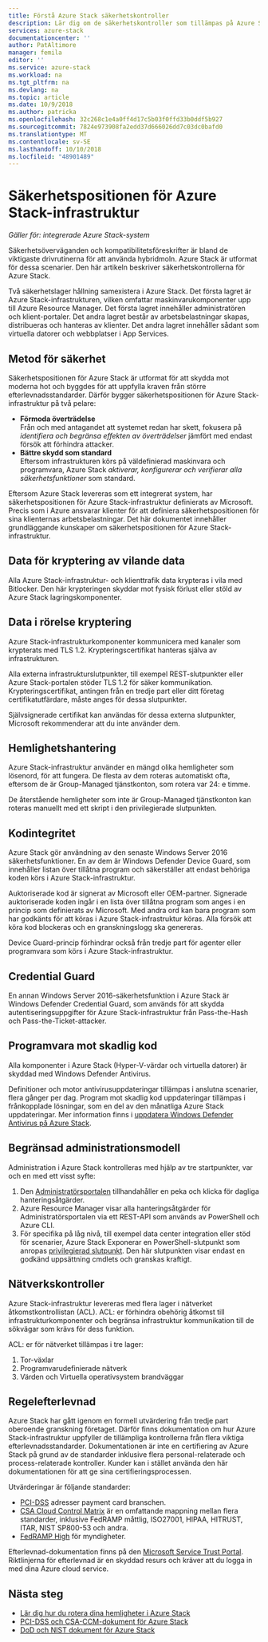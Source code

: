 ```yaml
---
title: Förstå Azure Stack säkerhetskontroller
description: Lär dig om de säkerhetskontroller som tillämpas på Azure Stack som en tjänstadministratör
services: azure-stack
documentationcenter: ''
author: PatAltimore
manager: femila
editor: ''
ms.service: azure-stack
ms.workload: na
ms.tgt_pltfrm: na
ms.devlang: na
ms.topic: article
ms.date: 10/9/2018
ms.author: patricka
ms.openlocfilehash: 32c268c1e4a0ff4d17c5b03f0ffd33b0ddf5b927
ms.sourcegitcommit: 7824e973908fa2edd37d666026dd7c03dc0bafd0
ms.translationtype: MT
ms.contentlocale: sv-SE
ms.lasthandoff: 10/10/2018
ms.locfileid: "48901489"
---
```

# <a name="azure-stack-infrastructure-security-posture"></a>Säkerhetspositionen för Azure Stack-infrastruktur

*Gäller för: integrerade Azure Stack-system*

Säkerhetsöverväganden och kompatibilitetsföreskrifter är bland de viktigaste drivrutinerna för att använda hybridmoln. Azure Stack är utformat för dessa scenarier. Den här artikeln beskriver säkerhetskontrollerna för Azure Stack.

Två säkerhetslager hållning samexistera i Azure Stack. Det första lagret är Azure Stack-infrastrukturen, vilken omfattar maskinvarukomponenter upp till Azure Resource Manager. Det första lagret innehåller administratören och klient-portaler. Det andra lagret består av arbetsbelastningar skapas, distribueras och hanteras av klienter. Det andra lagret innehåller sådant som virtuella datorer och webbplatser i App Services.

## <a name="security-approach"></a>Metod för säkerhet

Säkerhetspositionen för Azure Stack är utformat för att skydda mot moderna hot och byggdes för att uppfylla kraven från större efterlevnadsstandarder. Därför bygger säkerhetspositionen för Azure Stack-infrastruktur på två pelare:

 - **Förmoda överträdelse**  
Från och med antagandet att systemet redan har skett, fokusera på *identifiera och begränsa effekten av överträdelser* jämfört med endast försök att förhindra attacker. 
 - **Bättre skydd som standard**  
Eftersom infrastrukturen körs på väldefinierad maskinvara och programvara, Azure Stack *aktiverar, konfigurerar och verifierar alla säkerhetsfunktioner* som standard.

Eftersom Azure Stack levereras som ett integrerat system, har säkerhetspositionen för Azure Stack-infrastruktur definierats av Microsoft. Precis som i Azure ansvarar klienter för att definiera säkerhetspositionen för sina klienternas arbetsbelastningar. Det här dokumentet innehåller grundläggande kunskaper om säkerhetspositionen för Azure Stack-infrastruktur.

## <a name="data-at-rest-encryption"></a>Data för kryptering av vilande data
Alla Azure Stack-infrastruktur- och klienttrafik data krypteras i vila med Bitlocker. Den här krypteringen skyddar mot fysisk förlust eller stöld av Azure Stack lagringskomponenter. 

## <a name="data-in-transit-encryption"></a>Data i rörelse kryptering
Azure Stack-infrastrukturkomponenter kommunicera med kanaler som krypterats med TLS 1.2. Krypteringscertifikat hanteras själva av infrastrukturen. 

Alla externa infrastrukturslutpunkter, till exempel REST-slutpunkter eller Azure Stack-portalen stöder TLS 1.2 för säker kommunikation. Krypteringscertifikat, antingen från en tredje part eller ditt företag certifikatutfärdare, måste anges för dessa slutpunkter. 

Självsignerade certifikat kan användas för dessa externa slutpunkter, Microsoft rekommenderar att du inte använder dem. 

## <a name="secret-management"></a>Hemlighetshantering
Azure Stack-infrastruktur använder en mängd olika hemligheter som lösenord, för att fungera. De flesta av dem roteras automatiskt ofta, eftersom de är Group-Managed tjänstkonton, som rotera var 24: e timme.

De återstående hemligheter som inte är Group-Managed tjänstkonton kan roteras manuellt med ett skript i den privilegierade slutpunkten.

## <a name="code-integrity"></a>Kodintegritet
Azure Stack gör användning av den senaste Windows Server 2016 säkerhetsfunktioner. En av dem är Windows Defender Device Guard, som innehåller listan över tillåtna program och säkerställer att endast behöriga koden körs i Azure Stack-infrastruktur. 

Auktoriserade kod är signerat av Microsoft eller OEM-partner. Signerade auktoriserade koden ingår i en lista över tillåtna program som anges i en princip som definierats av Microsoft. Med andra ord kan bara program som har godkänts för att köras i Azure Stack-infrastruktur köras. Alla försök att köra kod blockeras och en granskningslogg ska genereras.

Device Guard-princip förhindrar också från tredje part för agenter eller programvara som körs i Azure Stack-infrastruktur.

## <a name="credential-guard"></a>Credential Guard
En annan Windows Server 2016-säkerhetsfunktion i Azure Stack är Windows Defender Credential Guard, som används för att skydda autentiseringsuppgifter för Azure Stack-infrastruktur från Pass-the-Hash och Pass-the-Ticket-attacker.

## <a name="antimalware"></a>Programvara mot skadlig kod
Alla komponenter i Azure Stack (Hyper-V-värdar och virtuella datorer) är skyddad med Windows Defender Antivirus.

Definitioner och motor antivirusuppdateringar tillämpas i anslutna scenarier, flera gånger per dag. Program mot skadlig kod uppdateringar tillämpas i frånkopplade lösningar, som en del av den månatliga Azure Stack uppdateringar. Mer information finns i [uppdatera Windows Defender Antivirus på Azure Stack](azure-stack-security-av.md).

## <a name="constrained-administration-model"></a>Begränsad administrationsmodell
Administration i Azure Stack kontrolleras med hjälp av tre startpunkter, var och en med ett visst syfte: 
1. Den [Administratörsportalen](azure-stack-manage-portals.md) tillhandahåller en peka och klicka för dagliga hanteringsåtgärder.
2. Azure Resource Manager visar alla hanteringsåtgärder för Administratörsportalen via ett REST-API som används av PowerShell och Azure CLI. 
3. För specifika på låg nivå, till exempel data center integration eller stöd för scenarier, Azure Stack Exponerar en PowerShell-slutpunkt som anropas [privilegierad slutpunkt](azure-stack-privileged-endpoint.md). Den här slutpunkten visar endast en godkänd uppsättning cmdlets och granskas kraftigt.

## <a name="network-controls"></a>Nätverkskontroller
Azure Stack-infrastruktur levereras med flera lager i nätverket åtkomstkontrollistan (ACL). ACL: er förhindra obehörig åtkomst till infrastrukturkomponenter och begränsa infrastruktur kommunikation till de sökvägar som krävs för dess funktion. 

ACL: er för nätverket tillämpas i tre lager:
1.  Tor-växlar
2.  Programvarudefinierade nätverk
3.  Värden och Virtuella operativsystem brandväggar

## <a name="regulatory-compliance"></a>Regelefterlevnad

Azure Stack har gått igenom en formell utvärdering från tredje part oberoende granskning företaget. Därför finns dokumentation om hur Azure Stack-infrastruktur uppfyller de tillämpliga kontrollerna från flera viktiga efterlevnadsstandarder. Dokumentationen är inte en certifiering av Azure Stack på grund av de standarder inklusive flera personal-relaterade och process-relaterade kontroller. Kunder kan i stället använda den här dokumentationen för att ge sina certifieringsprocessen.

Utvärderingar är följande standarder:

- [PCI-DSS](https://www.pcisecuritystandards.org/pci_security/) adresser payment card branschen.
- [CSA Cloud Control Matrix](https://cloudsecurityalliance.org/group/cloud-controls-matrix/#_overview) är en omfattande mappning mellan flera standarder, inklusive FedRAMP måttlig, ISO27001, HIPAA, HITRUST, ITAR, NIST SP800-53 och andra.
- [FedRAMP High](https://www.fedramp.gov/fedramp-releases-high-baseline/) för myndigheter.

Efterlevnad-dokumentation finns på den [Microsoft Service Trust Portal](https://servicetrust.microsoft.com/ViewPage/Blueprint). Riktlinjerna för efterlevnad är en skyddad resurs och kräver att du logga in med dina Azure cloud service.

## <a name="next-steps"></a>Nästa steg

- [Lär dig hur du rotera dina hemligheter i Azure Stack](azure-stack-rotate-secrets.md)
- [PCI-DSS och CSA-CCM-dokument för Azure Stack](https://servicetrust.microsoft.com/ViewPage/TrustDocuments)
- [DoD och NIST dokument för Azure Stack](https://servicetrust.microsoft.com/ViewPage/Blueprint)

